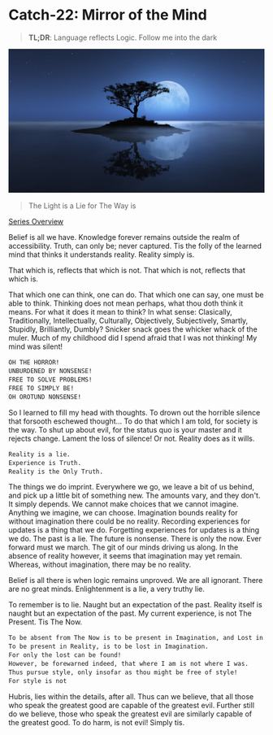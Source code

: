 # Catch-22: Mirror of the Mind

> **TL;DR**: Language reflects Logic. Follow me into the dark

![mirror_of_the_mind_banner](/docs/catch_22/images/mirror_of_the_mind_banner.jpg)
> The Light is a Lie for The Way is

[Series Overview](https://medium.com/@bankoga/catch-22-overview-of-an-anthological-pedestal-66458dfb5c1d)

Belief is all we have. Knowledge forever remains outside the realm of accessibility. Truth, can only be; never captured. Tis the folly of the learned mind that thinks it understands reality. Reality simply is.

That which is, reflects that which is not.
That which is not, reflects that which is.

That which one can think, one can do. That which one can say, one must be able to think. Thinking does not mean perhaps, what thou doth think it means. For what it does it mean to think?
In what sense: Clasically, Traditionally, Intellectually, Culturally, Objectively, Subjectively, Smartly, Stupidly, Brilliantly, Dumbly? Snicker snack goes the whicker whack of the muler.
Much of my childhood did I spend afraid that I was not thinking! My mind was silent!

```md
OH THE HORROR!
UNBURDENED BY NONSENSE!
FREE TO SOLVE PROBLEMS!
FREE TO SIMPLY BE!
OH OROTUND NONSENSE!
```

So I learned to fill my head with thoughts. To drown out the horrible silence that forsooth eschewed thought... To do that which I am told, for society is the way. To shut up about evil, for the status quo is your master and it rejects change. Lament the loss of silence! Or not. Reality does as it wills.

```md
Reality is a lie.
Experience is Truth.
Reality is the Only Truth.
```

The things we do imprint. Everywhere we go, we leave a bit of us behind, and pick up a little bit of something new. The amounts vary, and they don't. It simply depends. We cannot make choices that we cannot imagine. Anything we imagine, we can choose. Imagination bounds reality for without imagination there could be no reality. Recording experiences for updates is a thing that we do. Forgetting experiences for updates is a thing we do. The past is a lie. The future is nonsense. There is only the now. Ever forward must we march. The git of our minds driving us along.
In the absence of reality however, it seems that imagination may yet remain. Whereas, without imagination, there may be no reality.

Belief is all there is when logic remains unproved. We are all ignorant. There are no great minds. Enlightenment is a lie, a very truthy lie.

To remember is to lie. Naught but an expectation of the past. Reality itself is naught but an expectation of the past. My current experience, is not The Present. Tis The Now.

```md
To be absent from The Now is to be present in Imagination, and Lost in Reality.
To be present in Reality, is to be lost in Imagination.
For only the lost can be found!
However, be forewarned indeed, that where I am is not where I was.
Thus pursue style, only insofar as thou might be free of style!
For style is not
```

Hubris, lies within the details, after all. Thus can we believe, that all those who speak the greatest good are capable of the greatest evil. Further still do we believe, those who speak the greatest evil are similarly capable of the greatest good. To do harm, is not evil! Simply tis.